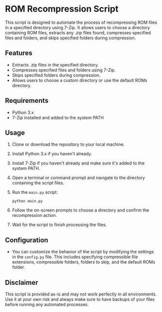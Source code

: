 # ROM Recompression Script

This script is designed to automate the process of recompressing ROM files in a specified directory using 7-Zip. It allows users to choose a directory containing ROM files, extracts any .zip files found, compresses specified files and folders, and skips specified folders during compression.

## Features

- Extracts .zip files in the specified directory.
- Compresses specified files and folders using 7-Zip.
- Skips specified folders during compression.
- Allows users to choose a custom directory or use the default ROMs directory.

## Requirements

- Python 3.x
- 7-Zip installed and added to the system PATH

## Usage

1. Clone or download the repository to your local machine.

2. Install Python 3.x if you haven't already.

3. Install 7-Zip if you haven't already and make sure it's added to the system PATH.

4. Open a terminal or command prompt and navigate to the directory containing the script files.

5. Run the `main.py` script:

    ```
    python main.py
    ```

6. Follow the on-screen prompts to choose a directory and confirm the recompression action.

7. Wait for the script to finish processing the files.

## Configuration

- You can customize the behavior of the script by modifying the settings in the `config.py` file. This includes specifying compressible file extensions, compressible folders, folders to skip, and the default ROMs folder.

## Disclaimer

This script is provided as-is and may not work perfectly in all environments. Use it at your own risk and always make sure to have backups of your files before running any automated processes.